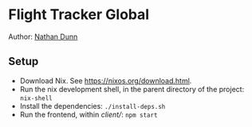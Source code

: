 # Flight Tracker Global

Author: [Nathan Dunn](ndunn2230@gmail.com)

## Setup

* Download Nix. See https://nixos.org/download.html.
* Run the nix development shell, in the parent directory of the project: `nix-shell`
* Install the dependencies: `./install-deps.sh`
* Run the frontend, within *client/*: `npm start`
